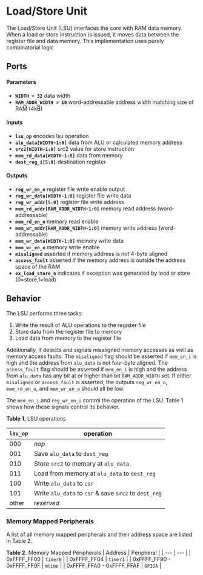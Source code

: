 # Load/Store Unit

The Load/Store Unit (LSU) interfaces the core with RAM data memory.
When a load or store instruction is issued, it moves data between the register file and data memory.
This implementation uses purely combinatorial logic


## Ports

#### Parameters

- **`WIDTH = 32`** data width
- **`RAM_ADDR_WIDTH = 10`** word-addressable address width matching size of RAM (4kB)

#### Inputs

- **`lsu_op`** encodes lsu operation
- **`alu_data[WIDTH-1:0]`** data from ALU or calculated memory address
- **`src2[WIDTH-1:0]`** src2 value for store instruction
- **`mem_rd_data[WIDTH-1:0]`** data from memory
- **`dest_reg_i[5:0]`** destination register

#### Outputs

- **`reg_wr_en_o`** register file write enable output
- **`reg_wr_data[WIDTH-1:0]`** register file write data
- **`reg_wr_addr[5:0]`** register file write address
- **`mem_rd_addr[RAM_ADDR_WIDTH-1:0]`** memory read address (word-addressable)
- **`mem_rd_en_o`** memory read enable
- **`mem_wr_addr[RAM_ADDR_WIDTH-1:0]`** memory write address (word-addressable)
- **`mem_wr_data[WIDTH-1:0]`** memory write data
- **`mem_wr_en_o`** memory write enable
- **`misaligned`** asserted if memory address is not 4-byte aligned
- **`access_fault`** asserted if the memory address is outside the address space of the RAM
- **`ex_load_store_n`** indicates if exception was generated by load or store (0=store,1=load)


## Behavior

The LSU performs three tasks:
1. Write the result of ALU operations to the register file
2. Store data from the register file to memory
3. Load data from memory to the register file

Additionally, it detects and signals misaligned memory accesses as well as memory access faults.
The `misaligned` flag should be asserted if `mem_en_i` is high and the address from `alu_data` is not four-byte aligned.
The `access_fault` flag should be asserted if `mem_en_i` is high and the address from `alu_data` has any bit at or higher than bit `RAM_ADDR_WIDTH` set.
If either `misaligned` or `access_fault` is asserted, the outputs `reg_wr_en_o`, `mem_rd_en_o`, and `mem_wr_en_o` should all be low.

The `mem_en_i` and `reg_wr_en_i` control the operation of the LSU.
Table 1. shows how these signals control its behavior.

**Table 1.** LSU operations

| `lsu_op` | operation |
| --- | --- |
| 000 | *nop* |
| 001 | Save `alu_data` to `dest_reg` |
| 010 | Store `src2` to memory at `alu_data` |
| 011 | Load from memory at `alu_data` to `dest_reg` |
| 100 | Write `alu_data` to `csr` |
| 101 | Write `alu_data` to `csr` & save `src2` to `dest_reg` |
| other | *reserved* |


### Memory Mapped Peripherals

A list of all memory mapped peripherals and their address space are listed in Table 2.

**Table 2.** Memory Mapped Peripherals
| Address | Peripheral |
| --- | --- |
| 0xFFFF_FF00 | `timer0` |
| 0xFFFF_FF04 | `timer1` |
| 0xFFFF_FF90 - 0xFFFF_FF9F | `mtime` |
| 0xFFFF_FFA0 - 0xFFFF_FFAF | `GPIOA` |
